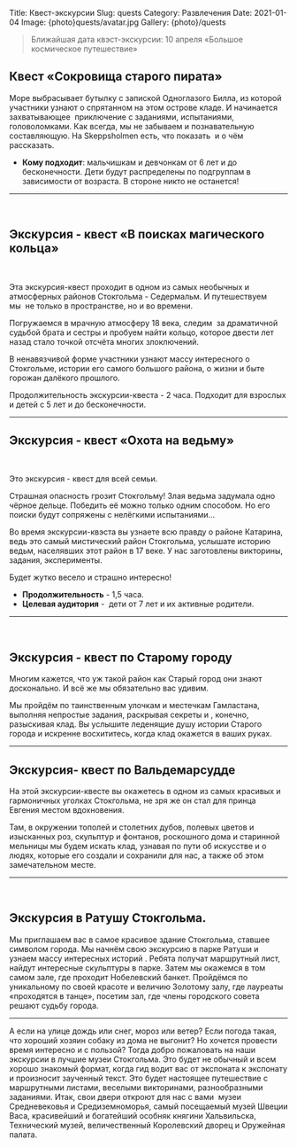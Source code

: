 Title: Квeст-экскурсии
Slug: quests
Category: Развлечения
Date: 2021-01-04
Image: {photo}quests/avatar.jpg
Gallery: {photo}/quests

> Ближайшая датa квэст-экскурсии: 10 апреля «Большое космическое путешествие»

## Квест «Сокровища старого пирата»

Море выбрасывает бутылку с запиской Одноглазого Билла, из которой участники узнают о спрятанном на этом острове кладе. И начинается захватывающее  приключение с заданиями, испытаниями, головоломками. Как всегда, мы не забываем и познавательную составляющую. На Skeppsholmen есть, что показать  и о чём рассказать. 

* **Кому подходит**: мальчишкам и девчонкам от 6 лет и до бесконечности. Дети будут распределены по подгруппам в зависимости от возраста. В стороне никто не останется!

---
 
 
## Экскурсия - квест «В поисках магического кольца»
 

Эта экскурсия-квест проходит в одном из самых необычных и атмосферных районов Стокгольма - Седермальм. И путешествуем мы  не только в пространстве, но и во времени. 

Погружаемся в мрачную атмосферу 18 века, следим  за драматичной судьбой брата и сестры и пробуем найти кольцо, которое двести лет назад стало точкой отсчёта многих злоключений.

В ненавязчивой форме участники узнают массу интересного о Стокгольме, истории его самого большого района, о жизни и быте горожан далёкого прошлого. 

Продолжительность экскурсии-квеста - 2 часа. Подходит для взрослых и детей с 5 лет и до бесконечности. 

---

## Экскурсия - квест «Охота на ведьму»
 

Это экскурсия - квест для всей семьи. 

Страшная опасность грозит Стокгольму! Злая ведьма задумала одно чёрное дельце. Победить её можно только одним способом. Но его поиски будут сопряжены с нелёгкими испытаниями… 

Во время экскурсии-квэста вы узнаете всю правду о районе Катарина, ведь это самый мистический район Стокгольма, услышате историю ведьм, населявших этот район в 17 веке.
У нас заготовлены викторины, задания, эксперименты. 

Будет жутко весело и страшно интересно!


* **Продолжительность** - 1,5 часа. 
* **Целевая аудитория** -  дети от 7 лет и их активные родители. 

---
 
## Экскурсия - квест по Старому городу

Многим кажется, что уж такой район как Старый город они знают досконально. И всё же мы обязательно вас удивим. 

Мы пройдём по таинственным улочкам и местечкам Гамластана, выполняя непростые задания, раскрывая секреты и , конечно, разыскивая клад. Вы услышите леденящие душу истории Старого города и искренне восхититесь, когда клад окажется в ваших руках. 

---

## Экскурсия- квест по Вальдемарсудде 

На этой экскурсии-квесте вы окажетесь в одном из самых красивых и гармоничных уголках Стокгольма, не зря же он стал для принца Евгения местом вдохновения. 

Там, в окружении тополей и столетних дубов, полевых цветов и изысканных роз, скульптур и фонтанов, роскошного дома и старинной мельницы мы будем искать клад, узнавая по пути об искусстве и о людях, которые его создали и сохранили для нас, а также об этом замечательном месте.

---
 
## Экскурсия в Ратушу Стокгольма.
Мы приглашаем вас в самое красивое здание Стокгольма, ставшее символом города.
Мы начнём свою экскурсию в парке Ратуши и узнаем массу интересных историй . Ребята получат маршрутный лист, найдут интересные скульптуры в парке. Затем мы окажемся в том самом зале, где проходит Нобелевский банкет. Пройдёмся по уникальному по своей красоте и величию Золотому залу, где лауреаты «проходятся в танце», посетим зал, где члены городского совета решают судьбу города.

---

А если на улице дождь или снег, мороз или ветер? Если погода такая, что хороший хозяин собаку из дома не выгонит? Но хочется провести время интересно и с пользой? Тогда добро пожаловать на наши экскурсии в лучшие музеи Стокгольма. Это будет не обычный и всем хорошо знакомый формат, когда гид водит вас от экспоната к экспонату и произносит заученный текст. Это будет настоящее путешествие с маршрутными листами, веселыми викторинами, разнообразными заданиями. Итак, свои двери откроют для нас с вами  музеи Средневековья и Средиземноморья, самый посещаемый музей Швеции Васа, красивейший и богатейший особняк княгини Хальвильска, Технический музей, величественный Королевский дворец и Оружейная палата. 
